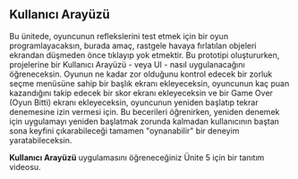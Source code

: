 ## Kullanıcı Arayüzü

Bu ünitede, oyuncunun reflekslerini test etmek için bir oyun programlayacaksın, burada amaç, rastgele havaya fırlatılan objeleri ekrandan düşmeden önce tıklayıp yok etmektir. Bu prototipi oluştururken, projelerine bir Kullanıcı Arayüzü - veya UI - nasıl uygulanacağını öğreneceksin. Oyunun ne kadar zor olduğunu kontrol edecek bir zorluk seçme menüsüne sahip bir başlık ekranı ekleyeceksin, oyuncunun kaç puan kazandığını takip edecek bir skor ekranı ekleyeceksin ve bir Game Over (Oyun Bitti) ekranı ekleyeceksin, oyuncunun yeniden başlatıp tekrar denemesine izin vermesi için. Bu becerileri öğrenirken, yeniden denemek için uygulamayı yeniden başlatmak zorunda kalmadan kullanıcının baştan sona keyfini çıkarabileceği tamamen "oynanabilir" bir deneyim yaratabileceksin.

**Kullanıcı Arayüzü** uygulamasını öğreneceğiniz Ünite 5 için bir tanıtım videosu.
